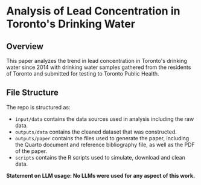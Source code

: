 # Analysis of Lead Concentration in Toronto's Drinking Water

## Overview

This paper analyzes the trend in lead concentration in Toronto's drinking water since 2014 with drinking water samples gathered from the residents of Toronto and submitted for testing to Toronto Public Health.

## File Structure

The repo is structured as:

-   `input/data` contains the data sources used in analysis including the raw data.
-   `outputs/data` contains the cleaned dataset that was constructed.
-   `outputs/paper` contains the files used to generate the paper, including the Quarto document and reference bibliography file, as well as the PDF of the paper. 
-   `scripts` contains the R scripts used to simulate, download and clean data.

**Statement on LLM usage: No LLMs were used for any aspect of this work.**